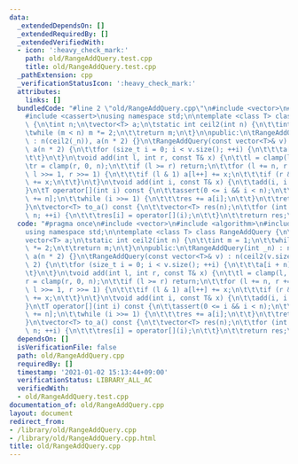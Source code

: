 ```yaml
---
data:
  _extendedDependsOn: []
  _extendedRequiredBy: []
  _extendedVerifiedWith:
  - icon: ':heavy_check_mark:'
    path: old/RangeAddQuery.test.cpp
    title: old/RangeAddQuery.test.cpp
  _pathExtension: cpp
  _verificationStatusIcon: ':heavy_check_mark:'
  attributes:
    links: []
  bundledCode: "#line 2 \"old/RangeAddQuery.cpp\"\n#include <vector>\n#include <algorithm>\n\
    #include <cassert>\nusing namespace std;\n\ntemplate <class T> class RangeAddQuery\
    \ {\n\tint n;\n\tvector<T> a;\n\tstatic int ceil2(int n) {\n\t\tint m = 1;\n\t\
    \twhile (m < n) m *= 2;\n\t\treturn m;\n\t}\n\npublic:\n\tRangeAddQuery(int _n)\
    \ : n(ceil2(_n)), a(n * 2) {}\n\tRangeAddQuery(const vector<T>& v) : n(ceil2(v.size())),\
    \ a(n * 2) {\n\t\tfor (size_t i = 0; i < v.size(); ++i) {\n\t\t\ta[i + n] = v[i];\n\
    \t\t}\n\t}\n\tvoid add(int l, int r, const T& x) {\n\t\tl = clamp(l, 0, n);\n\t\
    \tr = clamp(r, 0, n);\n\t\tif (l >= r) return;\n\t\tfor (l += n, r += n; l < r;\
    \ l >>= 1, r >>= 1) {\n\t\t\tif (l & 1) a[l++] += x;\n\t\t\tif (r & 1) a[--r]\
    \ += x;\n\t\t}\n\t}\n\tvoid add(int i, const T& x) {\n\t\tadd(i, i + 1, x);\n\t\
    }\n\tT operator[](int i) const {\n\t\tassert(0 <= i && i < n);\n\t\tT res = a[i\
    \ += n];\n\t\twhile (i >>= 1) {\n\t\t\tres += a[i];\n\t\t}\n\t\treturn res;\n\t\
    }\n\tvector<T> to_a() const {\n\t\tvector<T> res(n);\n\t\tfor (int i = 0; i <\
    \ n; ++i) {\n\t\t\tres[i] = operator[](i);\n\t\t}\n\t\treturn res;\n\t}\n};\n"
  code: "#pragma once\n#include <vector>\n#include <algorithm>\n#include <cassert>\n\
    using namespace std;\n\ntemplate <class T> class RangeAddQuery {\n\tint n;\n\t\
    vector<T> a;\n\tstatic int ceil2(int n) {\n\t\tint m = 1;\n\t\twhile (m < n) m\
    \ *= 2;\n\t\treturn m;\n\t}\n\npublic:\n\tRangeAddQuery(int _n) : n(ceil2(_n)),\
    \ a(n * 2) {}\n\tRangeAddQuery(const vector<T>& v) : n(ceil2(v.size())), a(n *\
    \ 2) {\n\t\tfor (size_t i = 0; i < v.size(); ++i) {\n\t\t\ta[i + n] = v[i];\n\t\
    \t}\n\t}\n\tvoid add(int l, int r, const T& x) {\n\t\tl = clamp(l, 0, n);\n\t\t\
    r = clamp(r, 0, n);\n\t\tif (l >= r) return;\n\t\tfor (l += n, r += n; l < r;\
    \ l >>= 1, r >>= 1) {\n\t\t\tif (l & 1) a[l++] += x;\n\t\t\tif (r & 1) a[--r]\
    \ += x;\n\t\t}\n\t}\n\tvoid add(int i, const T& x) {\n\t\tadd(i, i + 1, x);\n\t\
    }\n\tT operator[](int i) const {\n\t\tassert(0 <= i && i < n);\n\t\tT res = a[i\
    \ += n];\n\t\twhile (i >>= 1) {\n\t\t\tres += a[i];\n\t\t}\n\t\treturn res;\n\t\
    }\n\tvector<T> to_a() const {\n\t\tvector<T> res(n);\n\t\tfor (int i = 0; i <\
    \ n; ++i) {\n\t\t\tres[i] = operator[](i);\n\t\t}\n\t\treturn res;\n\t}\n};\n"
  dependsOn: []
  isVerificationFile: false
  path: old/RangeAddQuery.cpp
  requiredBy: []
  timestamp: '2021-01-02 15:13:44+09:00'
  verificationStatus: LIBRARY_ALL_AC
  verifiedWith:
  - old/RangeAddQuery.test.cpp
documentation_of: old/RangeAddQuery.cpp
layout: document
redirect_from:
- /library/old/RangeAddQuery.cpp
- /library/old/RangeAddQuery.cpp.html
title: old/RangeAddQuery.cpp
---
```

